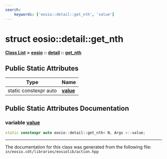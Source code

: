 ```yaml
---
search:
    keywords: ['eosio::detail::get_nth', 'value']
---
```


# struct eosio::detail::get\_nth

[**Class List**](annotated.md) **>** [**eosio**](namespaceeosio.md) **::** [**detail**](namespaceeosio_1_1detail.md) **::** [**get\_nth**](structeosio_1_1detail_1_1get__nth.md)


## Public Static Attributes

|Type|Name|
|-----|-----|
|static constexpr auto|[**value**](group__action_gaed968d54c18b1b5e263f89a78e3706f9.md#gaed968d54c18b1b5e263f89a78e3706f9)|


## Public Static Attributes Documentation

### variable <a id="gaed968d54c18b1b5e263f89a78e3706f9" href="#gaed968d54c18b1b5e263f89a78e3706f9">value</a>

```cpp
static constexpr auto eosio::detail::get_nth< N, Args >::value;
```





----------------------------------------
The documentation for this class was generated from the following file: `in/eosio.cdt/libraries/eosiolib/action.hpp`
